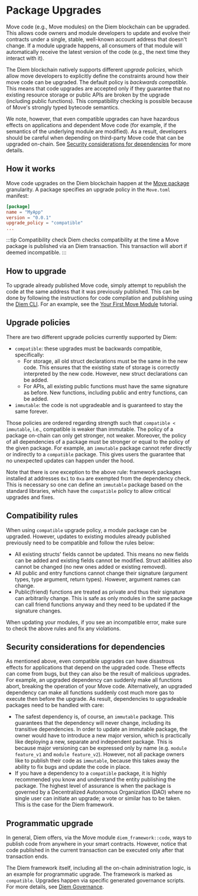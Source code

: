 # Package Upgrades

Move code (e.g., Move modules) on the Diem blockchain can be upgraded. This
allows code owners and module developers to update and evolve their contracts
under a single, stable, well-known account address that doesn't change. If a
module upgrade happens, all consumers of that module will automatically receive
the latest version of the code (e.g., the next time they interact with it).

The Diem blockchain natively supports different _upgrade policies_, which allow
move developers to explicitly define the constraints around how their move code
can be upgraded. The default policy is _backwards compatible_. This means that
code upgrades are accepted only if they guarantee that no existing resource storage
or public APIs are broken by the upgrade (including public functions).
This compatibility checking is possible because of Move's strongly typed bytecode
semantics.

We note, however, that even compatible upgrades can have hazardous effects on
applications and dependent Move code (for example, if the semantics of the underlying
module are modified). As a result, developers should be careful when depending on
third-party Move code that can be upgraded on-chain. See
[Security considerations for dependencies](#security-considerations-for-dependencies)
for more details.

## How it works

Move code upgrades on the Diem blockchain happen at the [Move package](./packages.md)
granularity. A package specifies an upgrade policy in the `Move.toml` manifest:

```toml
[package]
name = "MyApp"
version = "0.0.1"
upgrade_policy = "compatible"
...
```
:::tip Compatibility check
Diem checks compatibility at the time a Move package is published via an Diem transaction. This transaction will abort if deemed incompatible.
:::

## How to upgrade

To upgrade already published Move code, simply attempt to republish the code at
the same address that it was previously published. This can be done by following the
instructions for code compilation and publishing using the
[Diem CLI](../../tools/diem-cli-tool/use-diem-cli.md). For an example,
see the [Your First Move Module](../../tutorials/first-move-module.md) tutorial.

## Upgrade policies

There are two different upgrade policies currently supported by Diem:

- `compatible`: these upgrades must be backwards compatible, specifically:
  - For storage, all old struct declarations must be the same in
    the new code. This ensures that the existing state of storage is 
    correctly interpreted by the new code. However, new struct declarations 
    can be added.
  - For APIs, all existing public functions must have the same signature as 
    before. New functions, including public and entry functions, can be added.
- `immutable`: the code is not upgradeable and is guaranteed to stay the same 
  forever.

Those policies are ordered regarding strength such that `compatible < immutable`,
i.e., compatible is weaker than immutable. The policy of a package on-chain can
only get stronger, not weaker. Moreover, the policy of all dependencies of a
package must be stronger or equal to the policy of the given package. For example,
an `immutable` package cannot refer directly or indirectly to a `compatible` package.
This gives users the guarantee that no unexpected updates can happen under the hood.

Note that there is one exception to the above rule: framework packages
installed at addresses `0x1` to `0xa` are exempted from the dependency check.
This is necessary so one can define an `immutable` package based on the standard
libraries, which have the `compatible` policy to allow critical upgrades and fixes.

## Compatibility rules
When using `compatible` upgrade policy, a module package can be upgraded. However, updates to existing modules already
published previously need to be compatible and follow the rules below:
- All existing structs' fields cannot be updated. This means no new fields can be added and existing fields cannot be
modified. Struct abilities also cannot be changed (no new ones added or existing removed).
- All public and entry functions cannot change their signature (argument types, type argument, return types). However,
argument names can change.
- Public(friend) functions are treated as private and thus their signature can arbitrarily change. This is safe as
only modules in the same package can call friend functions anyway and they need to be updated if the signature changes.

When updating your modules, if you see an incompatible error, make sure to check the above rules and fix any violations.

## Security considerations for dependencies

As mentioned above, even compatible upgrades can have disastrous effects for
applications that depend on the upgraded code. These effects can come from bugs,
but they can also be the result of malicious upgrades. For example,
an upgraded dependency can suddenly make all functions abort, breaking the
operation of your Move code. Alternatively, an upgraded dependency can make
all functions suddenly cost much more gas to execute then before the upgrade.
As result, dependencies to upgradeable packages need to be handled with care:

- The safest dependency is, of course, an `immutable` package. This guarantees
  that the dependency will never change, including its transitive dependencies.
  In order to update an immutable package, the owner would have to introduce a
  new major version, which is practically like deploying a new, separate
  and independent package. This is because major versioning can be expressed
  only by name (e.g. `module feature_v1` and `module feature_v2`). However,
  not all package owners like to publish their code as `immutable`, because this
  takes away the ability to fix bugs and update the code in place.
- If you have a dependency to a `compatible` package, it is highly 
  recommended you know and understand the entity publishing the package. 
  The highest level of assurance is when the package is governed by a
  Decentralized Autonomous Organization (DAO) where no single user can initiate
  an upgrade; a vote or similar has to be taken. This is the case for the Diem
  framework.

## Programmatic upgrade

In general, Diem offers, via the Move module `diem_framework::code`, 
ways to publish code from anywhere in your smart contracts. However,
notice that code published in the current transaction can be executed 
only after that transaction ends.

The Diem framework itself, including all the on-chain administration logic, is
an example for programmatic upgrade. The framework is marked as `compatible`.
Upgrades happen via specific generated governance scripts. For more details,
see [Diem Governance](../../concepts/governance.md).
